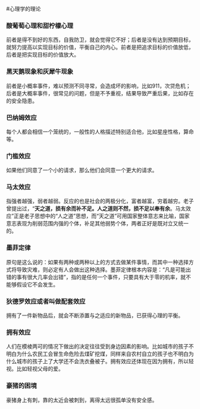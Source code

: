 #心理学的理论

### 酸葡萄心理和甜柠檬心理

前者是得不到好的东西，自我防卫，就会觉得它不好；后者是没有达到预期目标，就努力提高以实现目标的价值，平衡自己的内心。前者是把追求目标的价值放低，后者是把实现目标的价值放大。

### 黑天鹅现象和灰犀牛现象

前者是小概率事件，难以预测不同寻常，会造成坏的影响，比如911，次贷危机；后者是大概率事件，很常见的问题，但是不予重视，结果导致严重后果，比如存在的安全隐患。

### 巴纳姆效应

每个人都会相信一个笼统的，一般性的人格描述特别适合他，比如星座性格，算命等。

### 门槛效应

如果他们同意了一个小的请求，那么他们会同意一个更大的请求。

### 马太效应 

指强者越强，弱者越弱。反应的也是社会的两极分化，富者越富，穷着越穷。老子曾提出过，“**天之道，损有余而补不足。人之道则不然，损不足以奉有余**。马太效应”正是老子思想中的“人之道”思想，而“天之道”可用国家整体意志来比喻，国家意志表现为削弱范围内强的个体，补足其他弱势个体，两者正好是既对立又统一的。

### 墨菲定律

原句是这么说的：如果有两种或两种以上的方式去做某件事情，而其中一种选择方式将导致灾难，则必定有人会做出这种选择。墨菲定律根本内容是：“凡是可能出错的事有很大几率会出错”，指的是任何一个事件，只要具有大于零的机率，就不能够假设它不会发生。

### 狄德罗效应或者叫做配套效应

拥有了一件新物品后，就会不断添置与之适应的新物品，已获得心理的平衡。

### 拥有效应

人们在模棱两可的情况下做出的决定往往受到身边因素的影响。比如城市的孩子不明白为什么农民工会冒生命危险去煤矿挖煤，同样来自农村自立的孩子也不明白为什么城市的孩子上了大学还不会洗衣叠被子。拥有效应还体现在因为拥有，所以轻视。比如轻视父母的爱。

### 豪猪的困境

豪猪身上有刺，靠的太近会被刺到，离得太远很孤单没有安全感。


